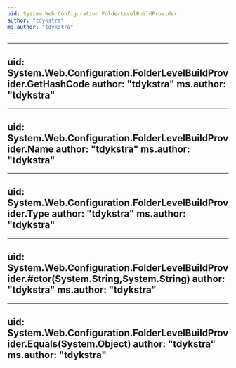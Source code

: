 ```yaml
---
uid: System.Web.Configuration.FolderLevelBuildProvider
author: "tdykstra"
ms.author: "tdykstra"
---
```


---
uid: System.Web.Configuration.FolderLevelBuildProvider.GetHashCode
author: "tdykstra"
ms.author: "tdykstra"
---

---
uid: System.Web.Configuration.FolderLevelBuildProvider.Name
author: "tdykstra"
ms.author: "tdykstra"
---

---
uid: System.Web.Configuration.FolderLevelBuildProvider.Type
author: "tdykstra"
ms.author: "tdykstra"
---

---
uid: System.Web.Configuration.FolderLevelBuildProvider.#ctor(System.String,System.String)
author: "tdykstra"
ms.author: "tdykstra"
---

---
uid: System.Web.Configuration.FolderLevelBuildProvider.Equals(System.Object)
author: "tdykstra"
ms.author: "tdykstra"
---
